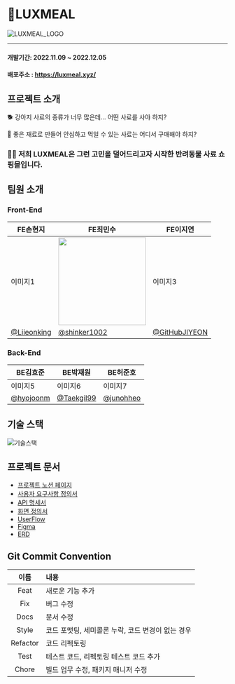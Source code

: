 # 🐶LUXMEAL
![LUXMEAL_LOGO](https://user-images.githubusercontent.com/91947958/205758156-afd2cc25-2ada-4fa3-8214-8e7a1a14d729.png)

---

#### 개발기간: 2022.11.09 ~ 2022.12.05

#### 배포주소 : https://luxmeal.xyz/


## 프로젝트 소개

🐕 강아지 사료의 종류가 너무 많은데… 어떤 사료를 사야 하지?

🦮 좋은 재료로 만들어 안심하고 먹일 수 있는 사료는 어디서 구매해야 하지?

### 🐕‍🦺 저희 LUXMEAL은 그런 고민을 덜어드리고자 시작한 반려동물 사료 쇼핑몰입니다.

## 팀원 소개

### Front-End

| FE손현지 | FE최민수 | FE이지연 |
| --- | --- | --- |
| 이미지1 | <img src='https://user-images.githubusercontent.com/91947958/205761854-1637df9b-d6e9-4f6a-84c4-06506c088db2.png' width='200'> | 이미지3 |
| [@Liieonking](https://github.com/Liieonking) | [@shinker1002](https://github.com/shinker1002) | [@GitHubJIYEON](https://github.com/GitHubJIYEON) | 

### Back-End

| BE김효준 | BE박재원 | BE허준호 |
| --- | --- | --- |
| 이미지5 | 이미지6 | 이미지7 |
| [@hyojoonm](https://github.com/hyojoonm) | [@Taekgil99](https://github.com/Taekgil99) | [@junohheo](https://github.com/junohheo) |


## 기술 스택

![기술스택](https://user-images.githubusercontent.com/91947958/205767536-8e3a94fb-2650-4aca-8fc8-531ec4438d93.png)


## 프로젝트 문서
<ul>
	<li><a href="https://www.notion.so/codestates/40-Team019-LUXMEAL-3910653031a143bf9631d345eee7d642" target='_blank'>프로젝트 노션 페이지</a></li>
	<li><a href="https://docs.google.com/spreadsheets/d/1gyK1nZu6h4VMpvENX3PsdQIWU83baUEzAl4ZkSrt9tA/edit#gid=0" target='_blank'>사용자 요구사항 정의서</a></li>
	<li><a href="https://www.notion.so/codestates/API-7469f4e05dba4ae9a8275ce99e9f5535" target='_blank'>API 명세서</a></li>
	<li><a href="https://docs.google.com/spreadsheets/d/1kEefRyu4W3oiIp0L9AGcJrL5fcoAyMJLPi9-KZggP_Q/edit#gid=214454112" target='_blank'>화면 정의서</a></li>
	<li><a href="https://www.notion.so/codestates/Flow-chart-e52a934e6f4e49ce9a37dd86de6b4afa" target='_blank'>UserFlow</a></li>
	<li><a href="https://www.figma.com/file/8jWU5gNupBcBIKvKwdogTY/%EB%A9%94%EC%9D%B8%ED%94%84%EB%A1%9C%EC%A0%9D%ED%8A%B8?node-id=16%3A147" target='_blank'>Figma</a></li>
	<li><a href="https://www.notion.so/codestates/ERD-8110a7153e164e8590073167eb5a5adb" target='_blank'>ERD</a></li>
</ul>

## Git Commit Convention
|이름|내용|
|:--:|:--|
|Feat|새로운 기능 추가|
|Fix|버그 수정|
|Docs|문서 수정|
|Style|코드 포맷팅, 세미콜론 누락, 코드 변경이 없는 경우|
|Refactor|코드 리펙토링|
|Test|테스트 코드, 리펙토링 테스트 코드 추가|
|Chore|빌드 업무 수정, 패키지 매니저 수정|
